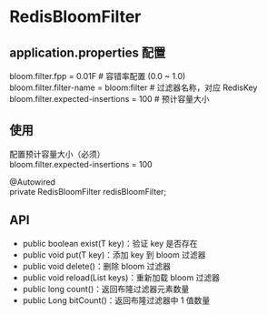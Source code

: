 # RedisBloomFilter

## application.properties 配置
bloom.filter.fpp = 0.01F # 容错率配置 (0.0 ~ 1.0)  
bloom.filter.filter-name = bloom:filter # 过滤器名称，对应 RedisKey  
bloom.filter.expected-insertions = 100 # 预计容量大小

## 使用
配置预计容量大小（必须）  
bloom.filter.expected-insertions = 100

@Autowired  
private RedisBloomFilter<Integer> redisBloomFilter;

## API
- public boolean exist(T key)：验证 key 是否存在
- public void put(T key)：添加 key 到 bloom 过滤器
- public void delete()：删除 bloom 过滤器
- public void reload(List<T> keys)：重新加载 bloom 过滤器
- public long count()：返回布隆过滤器元素数量
- public Long bitCount()：返回布隆过滤器中 1 值数量

